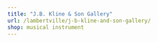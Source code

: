 ```yaml
---
title: "J.B. Kline & Son Gallery"
url: /lambertville/j-b-kline-and-son-gallery/
shop: musical instrument
---
```

